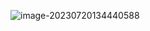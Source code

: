 ![image-20230720134440588](https://typora-images-1302473945.cos.ap-chengdu.myqcloud.com/images/202307201344620.png)